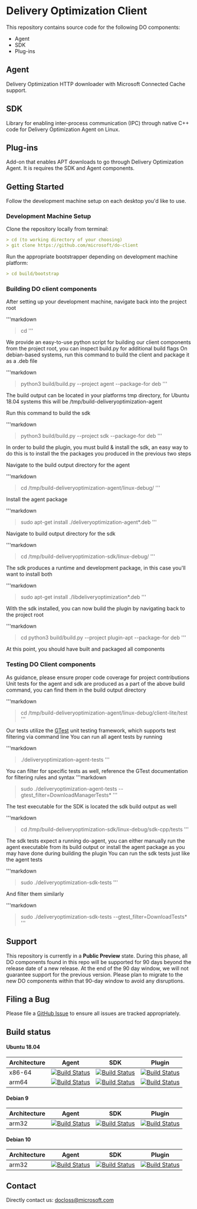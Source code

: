 # Delivery Optimization Client

This repository contains source code for the following DO components:

* Agent
* SDK
* Plug-ins

## Agent

Delivery Optimization HTTP downloader with Microsoft Connected Cache support.

## SDK

Library for enabling inter-process communication (IPC) through native C++
code for Delivery Optimization Agent on Linux.

## Plug-ins

Add-on that enables APT downloads to go through Delivery Optimization Agent.
It is requires the SDK and Agent components.

## Getting Started

Follow the development machine setup on each desktop you'd like to use.

### Development Machine Setup

Clone the repository locally from terminal:

```markdown
> cd (to working directory of your choosing)
> git clone https://github.com/microsoft/do-client
```

Run the appropriate bootstrapper depending on development machine platform:

```markdown
> cd build/bootstrap
```

### Building DO client components 

After setting up your development machine, navigate back into the project root

'''markdown
> cd <project root>
'''

We provide an easy-to-use python script for building our client components from the project root, you can inspect build.py for additional build flags
On debian-based systems, run this command to build the client and package it as a .deb file

'''markdown
> python3 build/build.py --project agent --package-for deb
'''

The build output can be located in your platforms tmp directory, for Ubuntu 18.04 systems this will be /tmp/build-deliveryoptimization-agent

Run this command to build the sdk

'''markdown
> python3 build/build.py --project sdk --package-for deb
'''

In order to build the plugin, you must build & install the sdk, an easy way to do this is to install the the packages you produced in the previous two steps

Navigate to the build output directory for the agent

'''markdown
> cd /tmp/build-deliveryoptimization-agent/linux-debug/
'''

Install the agent package

'''markdown
> sudo apt-get install ./deliveryoptimization-agent*.deb
'''

Navigate to build output directory for the sdk

'''markdown
> cd /tmp/build-deliveryoptimization-sdk/linux-debug/
'''

The sdk produces a runtime and development package, in this case you'll want to install both

'''markdown
> sudo apt-get install ./libdeliveryoptimization*.deb
'''

With the sdk installed, you can now build the plugin by navigating back to the project root

'''markdown
> cd <project root>
> python3 build/build.py --project plugin-apt --package-for deb
'''

At this point, you should have built and packaged all components


### Testing DO Client components

As guidance, please ensure proper code coverage for project contributions
Unit tests for the agent and sdk are produced as a part of the above build command, you can find them in the build output directory

'''markdown
> cd /tmp/build-deliveryoptimization-agent/linux-debug/client-lite/test
'''

Our tests utilize the [GTest](https://github.com/google/googletest) unit testing framework, which supports test filtering via command line
You can run all agent tests by running

'''markdown
> ./deliveryoptimization-agent-tests
'''

You can filter for specific tests as well, reference the GTest documentation for filtering rules and syntax
'''markdown
> sudo ./deliveryoptimization-agent-tests --gtest_filter=DownloadManagerTests*
'''

The test executable for the SDK is located the sdk build output as well

'''markdown
> cd /tmp/build-deliveryoptimization-sdk/linux-debug/sdk-cpp/tests
'''

The sdk tests expect a running do-agent, you can either manually run the agent executable from its build output or install the agent package as you may have done during building the plugin
You can run the sdk tests just like the agent tests

'''markdown
> sudo ./deliveryoptimization-sdk-tests
'''

And filter them similarly

'''markdown
> sudo ./deliveryoptimization-sdk-tests --gtest_filter=DownloadTests*
'''

## Support

This repository is currently in a **Public Preview** state.  During this phase, all DO components
found in this repo will be supported for 90 days beyond the release date of a new release.  At
the end of the 90 day window, we will not guarantee support for the previous version.  Please plan
to migrate to the new DO components within that 90-day window to avoid any disruptions.

## Filing a Bug

Please file a [GitHub Issue](https://github.com/microsoft/do-client/issues) to ensure all issues are
tracked appropriately.

## Build status

#### Ubuntu 18.04

| Architecture | Agent | SDK | Plugin |
|-----|--------|-----|--------|
| x86-64 | [![Build Status](https://deliveryoptimization.visualstudio.com/client/_apis/build/status/DO%20Simple%20Client%20Ubuntu%2018.04%20x86-64?branchName=main)](https://deliveryoptimization.visualstudio.com/client/_build/latest?definitionId=23&branchName=main) | [![Build Status](https://deliveryoptimization.visualstudio.com/client/_apis/build/status/DO%20CPP-SDK%20Ubuntu%2018.04%20x86-64?branchName=main)](https://deliveryoptimization.visualstudio.com/client/_build/latest?definitionId=26&branchName=main) | [![Build Status](https://deliveryoptimization.visualstudio.com/client/_apis/build/status/DO%20Plugins%20APT%20Ubuntu%2018.04%20x86-64?branchName=main)](https://deliveryoptimization.visualstudio.com/client/_build/latest?definitionId=29&branchName=main) |
| arm64 | [![Build Status](https://deliveryoptimization.visualstudio.com/client/_apis/build/status/DO%20Simple%20Client%20Ubuntu%2018.04%20arm64?branchName=main)](https://deliveryoptimization.visualstudio.com/client/_build/latest?definitionId=37&branchName=main) | [![Build Status](https://deliveryoptimization.visualstudio.com/client/_apis/build/status/DO%20CPP-SDK%20Ubuntu%2018.04%20arm64?branchName=main)](https://deliveryoptimization.visualstudio.com/client/_build/latest?definitionId=38&branchName=main) | [![Build Status](https://deliveryoptimization.visualstudio.com/client/_apis/build/status/DO%20Plugins%20APT%20Ubuntu%2018.04%20arm64?branchName=main)](https://deliveryoptimization.visualstudio.com/client/_build/latest?definitionId=39&branchName=main) |

#### Debian 9

| Architecture | Agent | SDK | Plugin |
|-----|--------|-----|--------|
| arm32 | [![Build Status](https://deliveryoptimization.visualstudio.com/client/_apis/build/status/DO%20Simple%20Client%20Debian9%20arm32?branchName=main)](https://deliveryoptimization.visualstudio.com/client/_build/latest?definitionId=25&branchName=main) | [![Build Status](https://deliveryoptimization.visualstudio.com/client/_apis/build/status/DO%20CPP-SDK%20Debian9%20arm32?branchName=main)](https://deliveryoptimization.visualstudio.com/client/_build/latest?definitionId=33&branchName=main) | [![Build Status](https://deliveryoptimization.visualstudio.com/client/_apis/build/status/DO%20Plugins%20APT%20Debian9%20arm32?branchName=main)](https://deliveryoptimization.visualstudio.com/client/_build/latest?definitionId=31&branchName=main) |

#### Debian 10

| Architecture | Agent | SDK | Plugin |
|-----|--------|-----|--------|
| arm32 | [![Build Status](https://deliveryoptimization.visualstudio.com/client/_apis/build/status/DO%20Simple%20Client%20Debian10%20arm32?branchName=main)](https://deliveryoptimization.visualstudio.com/client/_build/latest?definitionId=24&branchName=main) | [![Build Status](https://deliveryoptimization.visualstudio.com/client/_apis/build/status/DO%20CPP-SDK%20Debian10%20arm32?branchName=main)](https://deliveryoptimization.visualstudio.com/client/_build/latest?definitionId=32&branchName=main) | [![Build Status](https://deliveryoptimization.visualstudio.com/client/_apis/build/status/DO%20Plugins%20APT%20Debian10%20arm32?branchName=main)](https://deliveryoptimization.visualstudio.com/client/_build/latest?definitionId=34&branchName=main) |

## Contact

Directly contact us: <docloss@microsoft.com>
